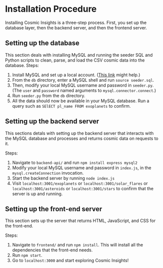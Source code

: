 # Installation Procedure

Installing Cosmic Insights is a three-step process. First, you set up the database layer, then the backend server, and then the frontend server.

## Setting up the database

This section deals with installing MySQL and running the seeder SQL and Python scripts to clean, parse, and load the CSV cosmic data into the database. Steps:

1. Install MySQL and set up a local account. ([This link](https://dev.mysql.com/doc/mysql-getting-started/en/) might help.)                                                  
2. From the `db` directory, enter a MySQL shell and run `source seeder.sql`.                                                                                                 
3. Then, modify your local MySQL username and password in `seeder.py`. (The `user` and `password` named arguments to `mysql.connector.connect`.)                             
4. Run `seeder.py` from the `db` directory.                                                                                                                                  
5. All the data should now be available in your MySQL database. Run a query such as `SElECT pl_name FROM exoplanets` to confirm.

## Setting up the backend server

This sections detals with setting up the backend server that interacts with the MySQL database and processes and returns cosmic data on requests to it.

Steps:

1. Navigate to `backend-api/` and run `npm install express mysql2`                                                       
2. Modify your local MySQL username and password in `index.js`, in the `mysql.createConnection` invocation.
3. Start the backend server by running `node index.js`                       
4. Visit `localhost:3001/exoplanets` or `localhost:3001/solar_flares` or `localhost:3001/asteroids` or `localhost:3001/stars` to confirm that the server is up and running.

## Setting up the front-end server

This section sets up the server that returns HTML, JavaScript, and CSS for the front-end.

Steps:

1. Navigate to `frontend/` and run `npm install`. This will install all the dependencies that the front-end needs.
2. Run `npm start`.
3. Go to `localhost:3000` and start exploring Cosmic Insights!
